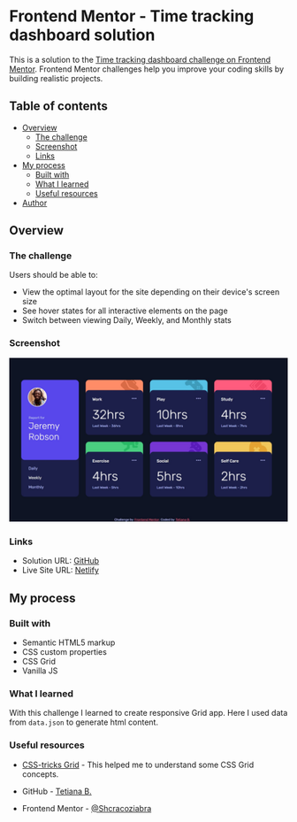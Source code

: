 # Frontend Mentor - Time tracking dashboard solution

This is a solution to the [Time tracking dashboard challenge on Frontend Mentor](https://www.frontendmentor.io/challenges/time-tracking-dashboard-UIQ7167Jw). Frontend Mentor challenges help you improve your coding skills by building realistic projects. 

## Table of contents

- [Overview](#overview)
  - [The challenge](#the-challenge)
  - [Screenshot](#screenshot)
  - [Links](#links)
- [My process](#my-process)
  - [Built with](#built-with)
  - [What I learned](#what-i-learned)
  - [Useful resources](#useful-resources)
- [Author](#author)

## Overview

### The challenge

Users should be able to:

- View the optimal layout for the site depending on their device's screen size
- See hover states for all interactive elements on the page
- Switch between viewing Daily, Weekly, and Monthly stats

### Screenshot

![](./screenshot.jpg)

### Links

- Solution URL: [GitHub](https://github.com/Shcracoziabra/time-tracking-dashboard)
- Live Site URL: [Netlify](https://shcraco-time-tracking.netlify.app)

## My process

### Built with

- Semantic HTML5 markup
- CSS custom properties
- CSS Grid
- Vanilla JS

### What I learned

With this challenge I learned to create responsive Grid app.
Here I used data from `data.json` to generate html content.

### Useful resources

- [CSS-tricks Grid](https://css-tricks.com/snippets/css/complete-guide-grid/) - This helped me to understand some CSS Grid concepts.

- GitHub - [Tetiana B.](https://github.com/Shcracoziabra)
- Frontend Mentor - [@Shcracoziabra](https://www.frontendmentor.io/profile/Shcracoziabra)

